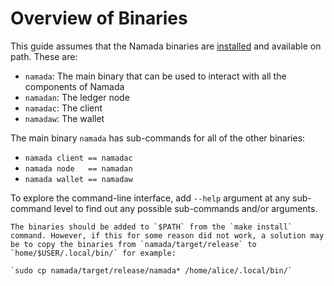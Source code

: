# Overview of Binaries

This guide assumes that the Namada binaries are [installed](../intro.md) and available on path. These are:

- `namada`: The main binary that can be used to interact with all the components of Namada
- `namadan`: The ledger node
- `namadac`: The client
- `namadaw`: The wallet

The main binary `namada` has sub-commands for all of the other binaries:

- `namada client == namadac`
- `namada node   == namadan`
- `namada wallet == namadaw`

To explore the command-line interface, add `--help` argument at any sub-command level to find out any possible sub-commands and/or arguments.

```admonish tip title="Adding binaries to path" collapsible=true
The binaries should be added to `$PATH` from the `make install` command. However, if this for some reason did not work, a solution may be to copy the binaries from `namada/target/release` to `home/$USER/.local/bin/` for example:

`sudo cp namada/target/release/namada* /home/alice/.local/bin/`
```